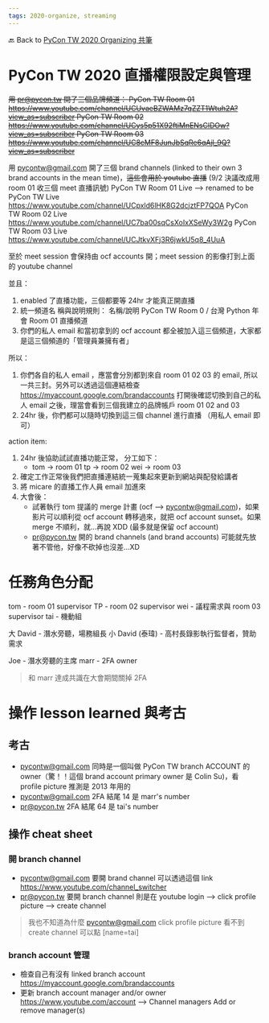 ```yaml
---
tags: 2020-organize, streaming
---
```


🔙 Back to [PyCon TW 2020 Organizing 共筆](/5u84SOprTUeQYBR57TH49w)

# PyCon TW 2020 直播權限設定與管理

~~用 pr@pycon.tw 開了三個品牌頻道：
PyCon TW Room 01 https://www.youtube.com/channel/UCUvaeBZWAMz7qZZT1Wtuh2A?view_as=subscriber
PyCon TW Room 02 https://www.youtube.com/channel/UCys5p51X92ftiMnENsClDOw?view_as=subscriber
PyCon TW Room 03 https://www.youtube.com/channel/UC8cMF8JunJbSqRe6qAjl_9Q?view_as=subscriber~~


用 pycontw@gmail.com 開了三個 brand channels (linked to their own 3 brand accounts in the mean time)，~~這些會用於 youtube 直播~~ (9/2 決議改成用 room 01 收三個 meet 直播訊號)
PyCon TW Room 01 Live --> renamed to be PyCon TW Live  https://www.youtube.com/channel/UCpxld6lHK8G2dcjztFP7QOA
PyCon TW Room 02 Live https://www.youtube.com/channel/UC7ba00sqCsXoIxXSeWy3W2g
PyCon TW Room 03 Live https://www.youtube.com/channel/UCJtkvXFj3R6jwkU5q8_4UuA


至於 meet session 會保持由 ocf accounts 開；meet session 的影像打到上面的 youtube channel



並且：
1. enabled 了直播功能，三個都要等 24hr 才能真正開直播
2. 統一頻道名 稱與說明規則：   名稱/說明   PyCon TW Room 0  /  台灣 Python 年會 Room 01 直播頻道
3. 你們的私人 email 和當初拿到的 ocf account 都全被加入這三個頻道，大家都是這三個頻道的「管理員兼擁有者」

所以：
1. 你們各自的私人 email ，應當會分別都到來自 room 01 02 03 的 email, 所以一共三封。另外可以透過這個連結檢查  https://myaccount.google.com/brandaccounts  打開後確認切換到自己的私人 email 之後，理當會看到三個我建立的品牌帳戶 room 01 02 and 03
2. 24hr 後，你們都可以隨時切換到這三個 channel 進行直播 （用私人 email 即可）

action item:
1. 24hr 後協助試試直播功能正常， 分工如下：
    - tom → room 01   tp → room 02 wei → room 03
1. 確定工作正常後我們把直播連結統一蒐集起來更新到網站與配發給講者
1. 將 micare 的直播工作人員 email 加進來
1. 大會後：
    - 試著執行 tom 提議的 merge 計畫 (ocf --> pycontw@gmail.com)，如果影片可以順利從 ocf account 轉移過來，就把 ocf account sunset。如果 merge 不順利，就...再說 XDD (最多就是保留 ocf account)
    - pr@pycon.tw 開的 brand channels (and brand accounts) 可能就先放著不管他，好像不砍掉也沒差...XD


# 任務角色分配

tom - room 01 supervisor
TP - room 02 supervisor
wei - 議程需求與 room 03 supervisor
tai - 機動組

大 David - 潛水旁聽，場務組長
小 David (泰瑋) - 高村長錄影執行監督者，贊助需求

Joe - 潛水旁聽的主席
marr - 2FA owner
> 和 marr 達成共識在大會期間關掉 2FA


# 操作 lesson learned 與考古
## 考古
- pycontw@gmail.com 同時是一個叫做 PyCon TW branch ACCOUNT 的 owner（驚！！這個 brand account primary owner 是 Colin Su)，看 profile picture 推測是 2013 年用的
- pycontw@gmail.com 2FA 結尾 14 是 marr's number
- pr@pycon.tw 2FA 結尾 64 是 tai's number


## 操作 cheat sheet
### 開 branch channel
- pycontw@gmail.com 要開 brand channel 可以透過這個 link https://www.youtube.com/channel_switcher
- pr@pycon.tw 要開 branch channel 則是在 youtube login --> click profile picture --> create channel
> 我也不知道為什麼 pycontw@gmail.com click profile picture 看不到 create channel 可以點 [name=tai]


### branch account 管理
- 檢查自己有沒有 linked branch account https://myaccount.google.com/brandaccounts
- 更新 branch account manager and/or owner https://www.youtube.com/account --> Channel managers Add or remove manager(s)
